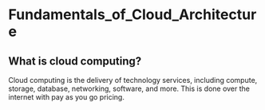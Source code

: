 # Fundamentals_of_Cloud_Architecture

## What is cloud computing?

Cloud computing is the delivery of technology services, including compute, storage, database, networking, software, and more. This is done over the internet with pay as you go pricing.

